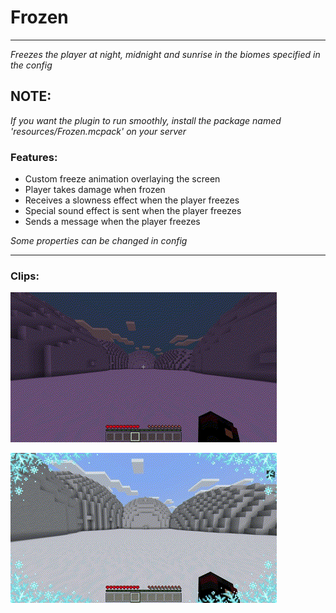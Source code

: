 # Frozen
---
_Freezes the player at night, midnight and sunrise in the biomes specified in the config_

## NOTE:
_If you want the plugin to run smoothly, install the package named 'resources/Frozen.mcpack' on your server_

### Features:
* Custom freeze animation overlaying the screen
* Player takes damage when frozen
* Receives a slowness effect when the player freezes
* Special sound effect is sent when the player freezes 
* Sends a message when the player freezes  
  
_Some properties can be changed in config_  

---

### Clips:
![Freeze](./images/freeze.gif "GitHub")

![Freeze Cancel](./images/freeze-cancel.gif "GitHub")
